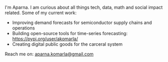 I'm Aparna. I am curious about all things tech, data, math and social impact related. Some of my current work:

- Improving demand forecasts for semiconductor supply chains and operations
- Building open-source tools for time-series forecasting: https://pypi.org/user/akomarla/
- Creating digital public goods for the carceral system

Reach me on: aparna.komarla@gmail.com
